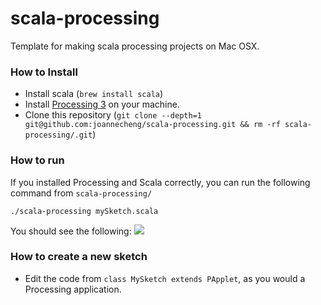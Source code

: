 scala-processing
==

Template for making scala processing projects on Mac OSX.

### How to Install
* Install scala (`brew install scala`)
* Install [Processing 3](https://processing.org/download/) on your machine.
* Clone this repository (`git clone --depth=1 git@github.com:joannecheng/scala-processing.git && rm -rf scala-processing/.git`)

### How to run
If you installed Processing and Scala correctly, you can run the following command from `scala-processing/`

```
./scala-processing mySketch.scala
```

You should see the following:
![](scala-processing-template/example.png)

### How to create a new sketch

* Edit the code from `class MySketch extends PApplet`, as you would a Processing application.
